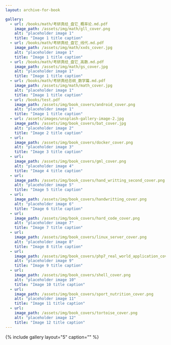 ```yaml
---
layout: archive-for-book

gallery:
  - url: /books/math/考研真经_盘它_概率论.md.pdf
    image_path: /assets/img/math/gll_cover.png
    alt: "placeholder image 1"
    title: "Image 1 title caption"
  - url: /books/math/考研真经_盘它_线代.md.pdf
    image_path: /assets/img/math/xxds_cover.jpg
    alt: "placeholder image 1"
    title: "Image 1 title caption"
  - url: /books/math/考研真经_盘它_高数.md.pdf
    image_path: /assets/img/math/gs_cover.jpg
    alt: "placeholder image 1"
    title: "Image 1 title caption"
  - url: /books/math/考研真经总纲_数学篇.md.pdf
    image_path: /assets/img/math/math_cover.jpg
    alt: "placeholder image 1"
    title: "Image 1 title caption"
  - url: /books/test.pdf
    image_path: /assets/img/book_covers/android_cover.png
    alt: "placeholder image 1"
    title: "Image 1 title caption"
  - url: /assets/images/unsplash-gallery-image-2.jpg
    image_path: /assets/img/book_covers/bat_cover.jpg
    alt: "placeholder image 2"
    title: "Image 2 title caption"
  - url: 
    image_path: /assets/img/book_covers/docker_cover.png
    alt: "placeholder image 3"
    title: "Image 3 title caption"
  - url: 
    image_path: /assets/img/book_covers/gml_cover.png
    alt: "placeholder image 4"
    title: "Image 4 title caption"
  - url: 
    image_path: /assets/img/book_covers/hand_writting_second_cover.png
    alt: "placeholder image 5"
    title: "Image 5 title caption"
  - url: 
    image_path: /assets/img/book_covers/handwritting_cover.png
    alt: "placeholder image 6"
    title: "Image 6 title caption"
  - url: 
    image_path: /assets/img/book_covers/hard_code_cover.png
    alt: "placeholder image 7"
    title: "Image 7 title caption"
  - url: 
    image_path: /assets/img/book_covers/linux_server_cover.png
    alt: "placeholder image 8"
    title: "Image 8 title caption"
  - url: 
    image_path: /assets/img/book_covers/php7_real_world_application_cover.png
    alt: "placeholder image 9"
    title: "Image 9 title caption"
  - url: 
    image_path: /assets/img/book_covers/shell_cover.png
    alt: "placeholder image 10"
    title: "Image 10 title caption"
  - url: 
    image_path: /assets/img/book_covers/sport_nutrition_cover.png
    alt: "placeholder image 11"
    title: "Image 11 title caption"
  - url: 
    image_path: /assets/img/book_covers/tortoise_cover.png
    alt: "placeholder image 12"
    title: "Image 12 title caption"
---
```

<!-- this is a book page. -->

{% include gallery layout="5" caption="" %}